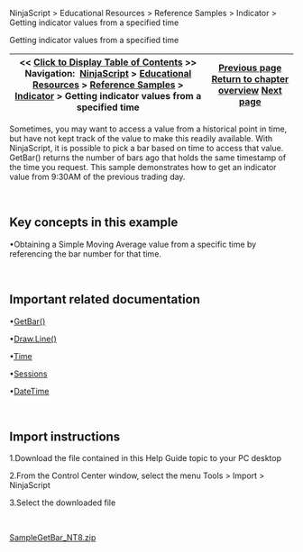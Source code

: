 ﻿


NinjaScript \> Educational Resources \> Reference Samples \> Indicator \> Getting indicator values from a specified time






















Getting indicator values from a specified time







| \<\< [Click to Display Table of Contents](getting_indicator_values_from_.md) \>\> **Navigation:**     [NinjaScript](ninjascript.md) \> [Educational Resources](educational_resources.md) \> [Reference Samples](reference_samples.md) \> [Indicator](indicator2.md) \> Getting indicator values from a specified time | [Previous page](exposing_indicator_values_that.md) [Return to chapter overview](indicator2.md) [Next page](manipulating_datetime_objects.md) |
| --- | --- |











Sometimes, you may want to access a value from a historical point in time, but have not kept track of the value to make this readily available. With NinjaScript, it is possible to pick a bar based on time to access that value. GetBar() returns the number of bars ago that holds the same timestamp of the time you request. This sample demonstrates how to get an indicator value from 9:30AM of the previous trading day.


 


## Key concepts in this example


•Obtaining a Simple Moving Average value from a specific time by referencing the bar number for that time.

 


## Important related documentation


•[GetBar()](getbar.md)

•[Draw.Line()](draw_line.md)

•[Time](iseries_time.md)

•[Sessions](tradinghours_sessions.md)

•[DateTime](https://msdn.microsoft.com/en-us/library/system.datetime(v=vs.110).aspx)

 


## Import instructions


1\.Download the file contained in this Help Guide topic to your PC desktop

2\.From the Control Center window, select the menu Tools \> Import \> NinjaScript

3\.Select the downloaded file

 


[SampleGetBar\_NT8\.zip](https://ninjatrader.com/support/helpGuides/nt8/samples/SampleGetBar_NT8.zip)








